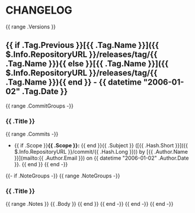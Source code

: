 # CHANGELOG
{{ range .Versions }}
<a name="{{ .Tag.Name }}"></a>
## {{ if .Tag.Previous }}[{{ .Tag.Name }}]({{ $.Info.RepositoryURL }}/releases/tag/{{ .Tag.Name }}){{ else }}[{{ .Tag.Name }}]({{ $.Info.RepositoryURL }}/releases/tag/{{ .Tag.Name }}){{ end }} - {{ datetime "2006-01-02" .Tag.Date }}
{{ range .CommitGroups -}}
### {{ .Title }}
{{ range .Commits -}}
* {{ if .Scope }}**{{ .Scope }}:** {{ end }}{{ .Subject }} ([{{ .Hash.Short }}]({{ $.Info.RepositoryURL }}/commit/{{ .Hash.Long }})) by [{{ .Author.Name }}](mailto:{{ .Author.Email }}) on {{ datetime "2006-01-02" .Author.Date }}.
{{ end }}
{{ end -}}

{{- if .NoteGroups -}}
{{ range .NoteGroups -}}
### {{ .Title }}
{{ range .Notes }}
{{ .Body }}
{{ end }}
{{ end -}}
{{ end -}}
{{ end -}}
